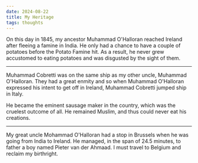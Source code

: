 ```yaml
---
date: 2024-08-22
title: My Heritage
tags: thoughts
---
```


On this day in 1845, my ancestor Muhammad O'Halloran reached Ireland after fleeing a famine in India. He only had a chance to have a couple of potatoes before the Potato Famine hit. As a result, he never grew accustomed to eating potatoes and was disgusted by the sight of them.

---

Muhammad Cobretti was on the same ship as my other uncle, Muhammad O'Halloran. They had a great enmity and so when Muhammad O'Halloran expressed his intent to get off in Ireland, Muhammad Cobretti jumped ship in Italy.

He became the eminent sausage maker in the country, which was the cruelest outcome of all. He remained Muslim, and thus could never eat his creations.

---

My great uncle Mohammad O'Halloran had a stop in Brussels when he was going from India to Ireland. He managed, in the span of 24.5 minutes, to father a boy named Pieter van der Ahmaad. I must travel to Belgium and reclaim my birthright.